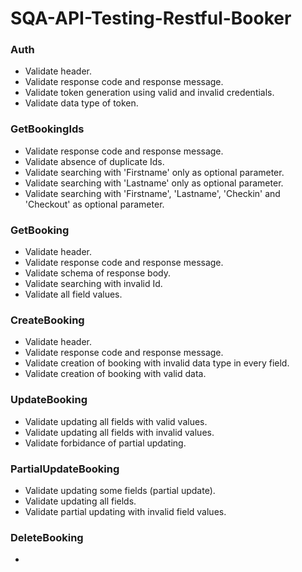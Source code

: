 # SQA-API-Testing-Restful-Booker

### Auth

- Validate header.
- Validate response code and response message.
- Validate token generation using valid and invalid credentials.
- Validate data type of token.

### GetBookingIds

- Validate response code and response message.
- Validate absence of duplicate Ids.
- Validate searching with 'Firstname' only as optional parameter.
- Validate searching with 'Lastname' only as optional parameter.
- Validate searching with 'Firstname', 'Lastname', 'Checkin' and 'Checkout' as optional parameter.


### GetBooking

- Validate header.
- Validate response code and response message.
- Validate schema of response body.
- Validate searching with invalid Id.
- Validate all field values.

### CreateBooking

- Validate header.
- Validate response code and response message.
- Validate creation of booking with invalid data type in every field.
- Validate creation of booking with valid data.

### UpdateBooking
- Validate updating all fields with valid values.
- Validate updating all fields with invalid values.
- Validate forbidance of partial updating.

### PartialUpdateBooking
- Validate updating some fields (partial update).
- Validate updating all fields.
- Validate partial updating with invalid field values.

### DeleteBooking
-

